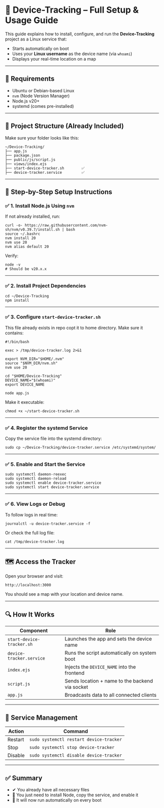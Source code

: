 # 📡 Device-Tracking – Full Setup & Usage Guide

This guide explains how to install, configure, and run the **Device-Tracking** project as a Linux service that:

- Starts automatically on boot
- Uses your **Linux username** as the device name (via `whoami`)
- Displays your real-time location on a map

---

## 🧱 Requirements

- Ubuntu or Debian-based Linux
- `nvm` (Node Version Manager)
- Node.js v20+
- systemd (comes pre-installed)

---

## 📁 Project Structure (Already Included)

Make sure your folder looks like this:

```
~/Device-Tracking/
├── app.js
├── package.json
├── public/js/script.js
├── views/index.ejs
├── start-device-tracker.sh        ✅
├── device-tracker.service         ✅
```

---

## 🧰 Step-by-Step Setup Instructions

### ✅ 1. Install Node.js Using `nvm`

If not already installed, run:

```
curl -o- https://raw.githubusercontent.com/nvm-sh/nvm/v0.39.7/install.sh | bash
source ~/.bashrc
nvm install 20
nvm use 20
nvm alias default 20
```

Verify:

```
node -v
# Should be v20.x.x
```

---

### ✅ 2. Install Project Dependencies

```
cd ~/Device-Tracking
npm install
```

---

### ✅ 3. Configure `start-device-tracker.sh`

This file already exists in repo copt it to home directory. Make sure it contains:

```
#!/bin/bash

exec > /tmp/device-tracker.log 2>&1

export NVM_DIR="$HOME/.nvm"
source "$NVM_DIR/nvm.sh"
nvm use 20

cd "$HOME/Device-Tracking"
DEVICE_NAME="$(whoami)"
export DEVICE_NAME

node app.js
```

Make it executable:

```
chmod +x ~/start-device-tracker.sh
```

---

### ✅ 4. Register the systemd Service

Copy the service file into the systemd directory:

```
sudo cp ~/Device-Tracking/device-tracker.service /etc/systemd/system/
```

---

### ✅ 5. Enable and Start the Service

```
sudo systemctl daemon-reexec
sudo systemctl daemon-reload
sudo systemctl enable device-tracker.service
sudo systemctl start device-tracker.service
```

---

### ✅ 6. View Logs or Debug

To follow logs in real time:

```
journalctl -u device-tracker.service -f
```

Or check the full log file:

```
cat /tmp/device-tracker.log
```

---

## 🗺️ Access the Tracker

Open your browser and visit:

```
http://localhost:3000
```

You should see a map with your location and device name.

---

## 🔍 How It Works

| Component               | Role                                               |
|-------------------------|----------------------------------------------------|
| `start-device-tracker.sh` | Launches the app and sets the device name         |
| `device-tracker.service`  | Runs the script automatically on system boot      |
| `index.ejs`               | Injects the `DEVICE_NAME` into the frontend       |
| `script.js`               | Sends location + name to the backend via socket   |
| `app.js`                  | Broadcasts data to all connected clients          |

---

## 🧹 Service Management

| Action   | Command                                  |
|----------|-------------------------------------------|
| Restart  | `sudo systemctl restart device-tracker`  |
| Stop     | `sudo systemctl stop device-tracker`     |
| Disable  | `sudo systemctl disable device-tracker`  |

---

## ✅ Summary

- ✔ You already have all necessary files
- 🔧 You just need to install Node, copy the service, and enable it
- 🔁 It will now run automatically on every boot
